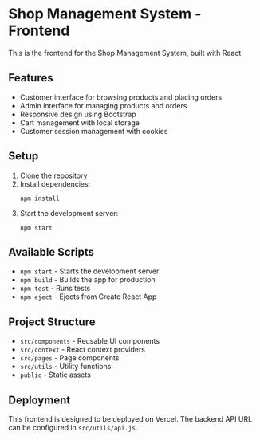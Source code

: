 # Shop Management System - Frontend

This is the frontend for the Shop Management System, built with React.

## Features

- Customer interface for browsing products and placing orders
- Admin interface for managing products and orders
- Responsive design using Bootstrap
- Cart management with local storage
- Customer session management with cookies

## Setup

1. Clone the repository
2. Install dependencies:
   ```
   npm install
   ```
3. Start the development server:
   ```
   npm start
   ```

## Available Scripts

- `npm start` - Starts the development server
- `npm build` - Builds the app for production
- `npm test` - Runs tests
- `npm eject` - Ejects from Create React App

## Project Structure

- `src/components` - Reusable UI components
- `src/context` - React context providers
- `src/pages` - Page components
- `src/utils` - Utility functions
- `public` - Static assets

## Deployment

This frontend is designed to be deployed on Vercel. The backend API URL can be configured in `src/utils/api.js`. 
